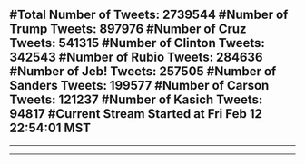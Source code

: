 #Total Number of Tweets: 2739544 
#Number of Trump Tweets: 897976
#Number of Cruz Tweets: 541315
#Number of Clinton Tweets: 342543
#Number of Rubio Tweets: 284636
#Number of Jeb! Tweets: 257505
#Number of Sanders Tweets: 199577
#Number of Carson Tweets: 121237
#Number of Kasich Tweets: 94817
#Current Stream Started at Fri Feb 12 22:54:01 MST
---
---
---
